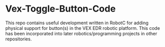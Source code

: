 # Vex-Toggle-Button-Code
This repo contains useful development written in RobotC for adding physical support for button(s) in the VEX EDR robotic platform. This code has been incorporated into later robotics/programming projects in other repositories.
